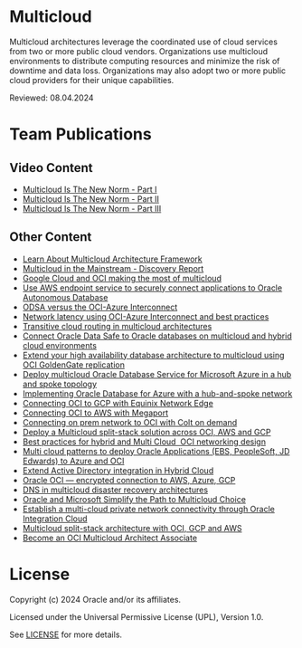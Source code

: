 # Multicloud

Multicloud architectures leverage the coordinated use of cloud services from two or more public cloud vendors. Organizations use multicloud environments to distribute computing resources and minimize the risk of downtime and data loss. Organizations may also adopt two or more public cloud providers for their unique capabilities. 

Reviewed: 08.04.2024

# Team Publications

## Video Content

- [Multicloud Is The New Norm - Part I](https://www.youtube.com/watch?v=WzyJiAXldDM)
- [Multicloud Is The New Norm - Part II](https://www.youtube.com/watch?v=27L_ZeF1o9Q)
- [Multicloud Is The New Norm - Part III](https://www.youtube.com/watch?v=qesCk_nIvY8) 

## Other Content

- [Learn About Multicloud Architecture Framework](https://docs.oracle.com/en/solutions/learn-about-multicloud-arch-framework/index.html)
- [Multicloud in the Mainstream - Discovery Report](https://www.oracle.com/uk/cloud/multicloud/industry-mainstream/)
- [Google Cloud and OCI making the most of multicloud](https://services.google.com/fh/files/misc/google-cloud-oci-guide.pdf)
- [Use AWS endpoint service to securely connect applications to Oracle Autonomous Database](https://docs.oracle.com/en/solutions/adb-endpoint-in-aws/index.html)
- [ODSA versus the OCI-Azure Interconnect](https://blogs.oracle.com/cloud-infrastructure/post/odsa-versus-oci-azure-interconnect)
- [Network latency using OCI-Azure Interconnect and best practices](https://blogs.oracle.com/cloud-infrastructure/post/network-latency-oci-azure-best-practices)
- [Transitive cloud routing in multicloud architectures](https://blogs.oracle.com/cloud-infrastructure/post/transitive-routing-in-multicloud-architectures)
- [Connect Oracle Data Safe to Oracle databases on multicloud and hybrid cloud environments](https://docs.oracle.com/en/solutions/data-safe-multicloud-ods-hybrid/index.html)
- [Extend your high availability database architecture to multicloud using OCI GoldenGate replication](https://docs.oracle.com/en/solutions/oci-multicloud-db-replication-goldengate/index.html)
- [Deploy multicloud Oracle Database Service for Microsoft Azure in a hub and spoke topology](https://docs.oracle.com/en/solutions/odsa-azure-hub-spoke/index.html)
- [Implementing Oracle Database for Azure with a hub-and-spoke network](https://blogs.oracle.com/cloud-infrastructure/post/implementing-oracledb-azure-hubandspoke-network)
- [Connecting OCI to GCP with Equinix Network Edge](https://blogs.oracle.com/cloud-infrastructure/connecting-oracle-cloud-infrastructure-to-google-cloud-platform-with-equinix-network-edge-cloud-router)
- [Connecting OCI to AWS with Megaport](https://blogs.oracle.com/cloud-infrastructure/connecting-oracle-cloud-infrastructure-to-amazon-vpc-with-megaport-cloud-router)
- [Connecting on prem network to OCI with Colt on demand](https://blogs.oracle.com/cloud-infrastructure/connecting-your-on-premises-network-to-oracle-cloud-with-colt-on-demand)
- [Deploy a Multicloud split-stack solution across OCI, AWS and GCP](https://docs.oracle.com/en/solutions/oci-aws-gcp-multicloud/index)
- [Best practices for hybrid and Multi Cloud  OCI networking design](https://docs.oracle.com/en/solutions/oci-best-practices-networking/index.html)
- [Multi cloud patterns to deploy Oracle Applications (EBS, PeopleSoft, JD Edwards) to Azure and OCI](https://learn.microsoft.com/en-us/azure/virtual-machines/workloads/oracle/oracle-oci-applications)
- [Extend Active Directory integration in Hybrid Cloud](https://docs.oracle.com/en/solutions/integrate-oci-msft-ad/)
- [Oracle OCI — encrypted connection to AWS, Azure, GCP](https://aviatrix.com/blog/oracle-oci-encrypted-connection/)
- [DNS in multicloud disaster recovery architectures](https://blogs.oracle.com/cloud-infrastructure/post/dns-in-multicloud-disaster-recovery-architectures)
- [Oracle and Microsoft Simplify the Path to Multicloud Choice](https://blogs.oracle.com/cloud-infrastructure/post/simplify-path-to-multicloud-choice)
- [Establish a multi-cloud private network connectivity through Oracle Integration Cloud](https://docs.oracle.com/en/solutions/multi-cloud-with-oic/index.html)
- [Multicloud split-stack architecture with OCI, GCP and AWS](https://docs.oracle.com/en/solutions/oci-aws-gcp-multicloud/index.html)
- [Become an OCI Multicloud Architect Associate](https://mylearn.oracle.com/ou/learning-path/become-an-oci-multicloud-architect/120606)

# License

Copyright (c) 2024 Oracle and/or its affiliates.

Licensed under the Universal Permissive License (UPL), Version 1.0.

See [LICENSE](https://github.com/oracle-devrel/technology-engineering/blob/main/LICENSE) for more details.
